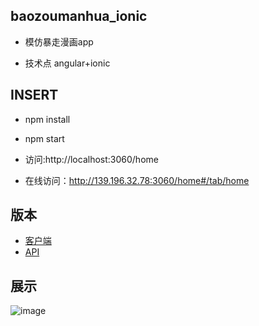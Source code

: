 ## baozoumanhua_ionic

 * 模仿暴走漫画app
 
 * 技术点 angular+ionic

## INSERT
 
 * npm install
 
 * npm start

 * 访问:http://localhost:3060/home
 
 * 在线访问：http://139.196.32.78:3060/home#/tab/home
 
## 版本 
* [客户端](https://github.com/linkenliu/baozoumanhua_ionic.git "Title")
* [API](https://github.com/linkenliu/baozoumanhua_api.git "Title")

## 展示
![image](http://ohaqd986p.bkt.clouddn.com/baozou8.PNG)

